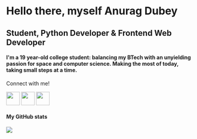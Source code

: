 # Hello there, myself Anurag Dubey

## Student, Python Developer & Frontend Web Developer

#### I'm a 19 year-old college student: balancing my BTech with an unyielding passion for space and computer science. Making the most of today, taking small steps at a time.

Connect with me!

<p align="left">

   <a href="https://www.twitter.com/anuragd275" target="_blank" rel="noreferrer"><img src="https://raw.githubusercontent.com/danielcranney/readme-generator/main/public/icons/socials/twitter.svg" width="36" height="36" /></a>  <a href="https://www.linkedin.com/in/anuragd27500" target="_blank" rel="noreferrer"><img src="https://raw.githubusercontent.com/danielcranney/readme-generator/main/public/icons/socials/linkedin.svg" width="36" height="36" /></a>  <a href="http://www.instagram.com/anurag__xdd" target="_blank" rel="noreferrer"><img src="https://raw.githubusercontent.com/danielcranney/readme-generator/main/public/icons/socials/instagram.svg" width="36" height="36" /></a>
</p>

#### My GitHub stats

<a href="http://www.github.com/anuragd275"><img src="https://github-readme-streak-stats.herokuapp.com/?user=anuragd275&stroke=ffffff&background=000&ring=00acee&fire=00acee&currStreakNum=fff&currStreakLabel=00acee&sideNums=ffffff&sideLabels=ffffff&dates=ffffff&hide_border=true" /></a>
